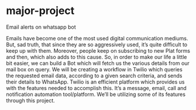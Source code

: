 # major-project

Email alerts on whatsapp bot 

Emails have become one of the most used digital communication mediums. But, sad truth, that since they are so aggressively used, it’s quite difficult to keep up with them. Moreover, people keep on subscribing to new Plat forms  and then, which also adds to this cause. So, in order to make our life a little bit easier, we can build a Bot  which will fetch us the various details from our mail box on query. We will be creating a workflow in Twilio which queries the requested email data, according to a given search criteria, and sends their details to WhatsApp. Twilio is an efficient platform which provides us with the features needed to accomplish this. It’s a message, email, call and notification automation tool/platform. We’ll be utilizing some of its features through this project.
